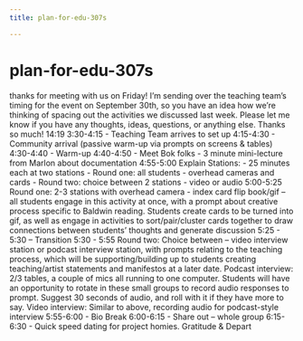 ```yaml
---
title: plan-for-edu-307s

---
```


# plan-for-edu-307s


thanks for meeting with us on Friday! I’m sending over the teaching team’s timing for the event on September 30th, so you have an idea how we’re thinking of spacing out the activities we discussed last week. Please let me know if you have any thoughts, ideas, questions, or anything else. Thanks so much!
14:19
3:30-4:15 - Teaching Team arrives to set up
4:15-4:30 - Community arrival (passive warm-up via prompts on screens & tables)
4:30-4:40 - Warm-up
4:40-4:50 - Meet Bok folks - 3 minute mini-lecture from Marlon about documentation
4:55-5:00
	 Explain Stations:
	   - 25 minutes each at two stations
           - Round one: all students - overhead cameras and cards
	   - Round two: choice between 2 stations - video or audio
5:00-5:25
	Round one:
2-3 stations with overhead camera - index card flip book/gif – all students engage in this activity at once, with a prompt about creative process specific to Baldwin reading. Students create cards to be turned into gif, as well as engage in activities to sort/pair/cluster cards together to draw connections between students’ thoughts and generate discussion
5:25 - 5:30 – Transition
5:30 - 5:55
Round two:
Choice between – video interview station or podcast interview station, with prompts relating to the teaching process, which will be supporting/building up to students creating teaching/artist statements and manifestos at a later date.
                       Podcast interview:
2/3 tables, a couple of mics all running to one computer. Students will have an opportunity to rotate in these small groups to record audio responses to prompt. Suggest 30 seconds of audio, and roll with it if they have more to say.
                       Video interview:
	Similar to above, recording audio for podcast-style interview
5:55-6:00 - Bio Break
6:00-6:15 - Share out – whole group
6:15-6:30 - Quick speed dating for project homies. Gratitude & Depart